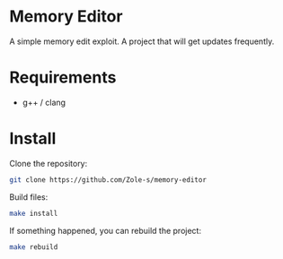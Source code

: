 # Memory Editor

A simple memory edit exploit. A project that will get updates frequently.

# Requirements

- g++ / clang

# Install

Clone the repository:

```bash
git clone https://github.com/Zole-s/memory-editor
```
Build files:

```bash
make install
```

If something happened, you can rebuild the project:

```bash
make rebuild
```

